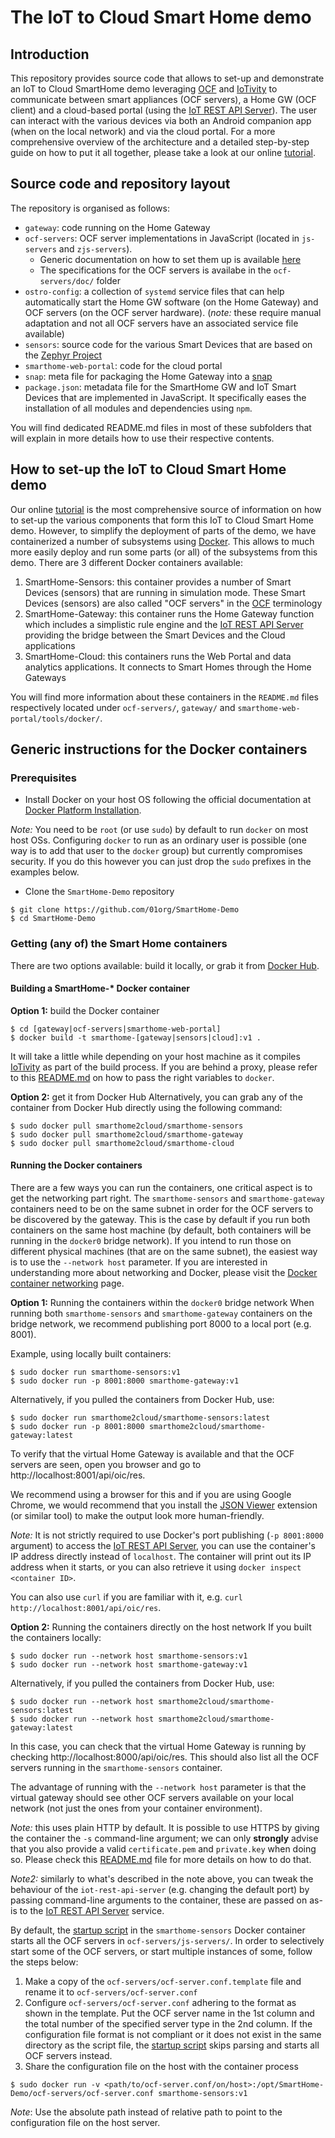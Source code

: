 # The IoT to Cloud Smart Home demo

## Introduction
This repository provides source code that allows to set-up and demonstrate an IoT to Cloud SmartHome demo leveraging [OCF](http://openconnectivity.org/) and [IoTivity](https://www.iotivity.org/) to communicate between smart appliances (OCF servers), a Home GW (OCF client) and a cloud-based portal (using the [IoT REST API Server](https://github.com/01org/iot-rest-api-server/)). The user can interact with the various devices via both an Android companion app (when on the local network) and via the cloud portal. For a more comprehensive overview of the architecture and a detailed step-by-step guide on how to put it all together, please take a look at our online [tutorial](https://01.org/smarthome).

## Source code and repository layout
The repository is organised as follows:
* `gateway`: code running on the Home Gateway
* `ocf-servers`: OCF server implementations in JavaScript (located in `js-servers` and `zjs-servers`).
   * Generic documentation on how to set them up is available [here](ocf-servers/js-servers/README.md)
   * The specifications for the OCF servers is availabe in the `ocf-servers/doc/` folder
* `ostro-config`: a collection of `systemd` service files that can help automatically start the Home GW software (on the Home Gateway) and OCF servers (on the OCF server hardware). (*note:* these require manual adaptation and not all OCF servers have an associated service file available)
* `sensors`: source code for the various Smart Devices that are based on the [Zephyr Project](https://www.zephyrproject.org/)
* `smarthome-web-portal`: code for the cloud portal
* `snap`: meta file for packaging the Home Gateway into a [snap](https://www.ubuntu.com/desktop/snappy)
* `package.json`: metadata file for the SmartHome GW and IoT Smart Devices that are implemented in JavaScript. It specifically eases the installation of all modules and dependencies using `npm`.

You will find dedicated README.md files in most of these subfolders that will explain in more details how to use their respective contents.

## How to set-up the IoT to Cloud Smart Home demo
Our online [tutorial](https://01.org/smarthome) is the most comprehensive source of information on how to set-up the various components that form this IoT to Cloud Smart Home demo. However, to simplify the deployment of parts of the demo, we have containerized a number of subsystems using [Docker](https://www.docker.com/). This allows to much more easily deploy and run some parts (or all) of the subsystems from this demo. There are 3 different Docker containers available:
1. SmartHome-Sensors: this container provides a number of Smart Devices (sensors) that are running in simulation mode. These Smart Devices (sensors) are also called "OCF servers" in the [OCF] terminology
2. SmartHome-Gateway: this container runs the Home Gateway function which includes a simplistic rule engine and the [IoT REST API Server] providing the bridge between the Smart Devices and the Cloud applications
3. SmartHome-Cloud: this containers runs the Web Portal and data analytics applications. It connects to Smart Homes through the Home Gateways

You will find more information about these containers in the `README.md` files respectively located under `ocf-servers/`, `gateway/` and `smarthome-web-portal/tools/docker/`.

## Generic instructions for the Docker containers

### Prerequisites

* Install Docker on your host OS following the official documentation at [Docker Platform Installation](https://www.docker.com/products/overview#/install_the_platform).

*Note:* You need to be `root` (or use `sudo`) by default to run `docker` on most host OSs. Configuring `docker` to run as an ordinary user is possible (one way is to add that user to the `docker` group) but currently compromises security.  If you do this however you can just drop the `sudo` prefixes in the examples below.

* Clone the `SmartHome-Demo` repository
```
$ git clone https://github.com/01org/SmartHome-Demo
$ cd SmartHome-Demo
```

### Getting (any of) the Smart Home containers
There are two options available: build it locally, or grab it from [Docker Hub](https://hub.docker.com).

#### Building a SmartHome-* Docker container
**Option 1:** build the Docker container
```
$ cd [gateway|ocf-servers|smarthome-web-portal]
$ docker build -t smarthome-[gateway|sensors|cloud]:v1 .
```
It will take a little while depending on your host machine as it compiles [IoTivity](https://www.iotivity.org) as part of the build process. If you are behind a proxy, please refer to this [README.md](./smarthome-web-portal/tools/docker/README.md) on how to pass the right variables to `docker`.

**Option 2:** get it from Docker Hub
Alternatively, you can grab any of the container from Docker Hub directly using the following command:
```
$ sudo docker pull smarthome2cloud/smarthome-sensors
$ sudo docker pull smarthome2cloud/smarthome-gateway
$ sudo docker pull smarthome2cloud/smarthome-cloud
```

#### Running the Docker containers
There are a few ways you can run the containers, one critical aspect is to get the networking part right. The `smarthome-sensors` and `smarthome-gateway` containers need to be on the same subnet in order for the OCF servers to be discovered by the gateway. This is the case by default if you run both containers on the same host machine (by default, both containers will be running in the `docker0` bridge network). If you intend to run those on different physical machines (that are on the same subnet), the easiest way is to use the `--network host` parameter. If you are interested in understanding more about networking and Docker, please visit the [Docker container networking](https://docs.docker.com/engine/userguide/networking/) page. 


**Option 1:** Running the containers within the `docker0` bridge network
When running both `smarthome-sensors` and `smarthome-gateway` containers on the bridge network, we recommend publishing port 8000 to a local port (e.g. 8001). 

Example, using locally built containers:
```
$ sudo docker run smarthome-sensors:v1
$ sudo docker run -p 8001:8000 smarthome-gateway:v1
```
Alternatively, if you pulled the containers from Docker Hub, use:
```
$ sudo docker run smarthome2cloud/smarthome-sensors:latest
$ sudo docker run -p 8001:8000 smarthome2cloud/smarthome-gateway:latest
```
To verify that the virtual Home Gateway is available and that the OCF servers are seen, open you browser and go to http://localhost:8001/api/oic/res.

We recommend using a browser for this and if you are using Google Chrome, we would recommend that you install the [JSON Viewer](https://chrome.google.com/webstore/detail/json-viewer/gbmdgpbipfallnflgajpaliibnhdgobh) extension (or similar tool) to make the output look more human-friendly.

*Note:* It is not strictly required to use Docker's port publishing (`-p 8001:8000` argument) to access the [IoT REST API Server], you can use the container's IP address directly instead of `localhost`. The container will print out its IP address when it starts, or you can also retrieve it using `docker inspect <container ID>`.

You can also use `curl` if you are familiar with it, e.g. `curl http://localhost:8001/api/oic/res`.

**Option 2:** Running the containers directly on the host network
If you built the containers locally:
```
$ sudo docker run --network host smarthome-sensors:v1
$ sudo docker run --network host smarthome-gateway:v1
```
Alternatively, if you pulled the containers from Docker Hub, use:
```
$ sudo docker run --network host smarthome2cloud/smarthome-sensors:latest
$ sudo docker run --network host smarthome2cloud/smarthome-gateway:latest
```
In this case, you can check that the virtual Home Gateway is running by checking http://localhost:8000/api/oic/res. This should also list all the OCF servers running in the `smarthome-sensors` container.

The advantage of running with the `--network host` parameter is that the virtual gateway should see other OCF servers available on your local network (not just the ones from your container environment).

*Note:* this uses plain HTTP by default. It is possible to use HTTPS by giving the container the `-s` command-line argument; we can only **strongly** advise that you also provide a valid `certificate.pem` and `private.key` when doing so. Please check this [README.md](gateway/README.md) file for more details on how to do that.

*Note2:* similarly to what's described in the note above, you can tweak the behaviour of the `iot-rest-api-server` (e.g. changing the default port) by passing command-line arguments to the container, these are passed on as-is to the [IoT REST API Server] service.

By default, the [startup script](ocf-servers/start-ocf-servers-in-docker.sh) in the `smarthome-sensors` Docker container starts all the OCF servers in `ocf-servers/js-servers/`. In order to selectively start some of the OCF servers, or start multiple instances of some, follow the steps below:
1. Make a copy of the `ocf-servers/ocf-server.conf.template` file and rename it to `ocf-servers/ocf-server.conf`
2. Configure `ocf-servers/ocf-server.conf` adhering to the format as shown in the template. Put the OCF server name in the 1st column and the total number of the specified server type in the 2nd column. If the configuration file format is not compliant or it does not exist in the same directory as the script file, the [startup script](ocf-servers/start-ocf-servers-in-docker.sh) skips parsing and starts all OCF servers instead.
3. Share the configuration file on the host with the container process    
```
$ sudo docker run -v <path/to/ocf-server.conf/on/host>:/opt/SmartHome-Demo/ocf-servers/ocf-server.conf smarthome-sensors:v1
```
*Note*: Use the absolute path instead of relative path to point to the configuration file on the host server. 

[IoT REST API Server]: https://github.com/01org/iot-rest-api-server/
[OCF]: https://openconnectivity.org/
